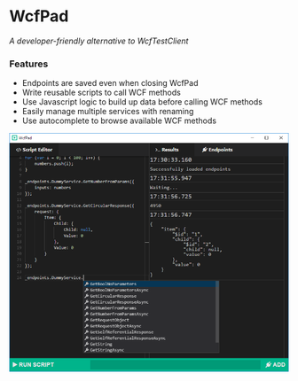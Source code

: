 # WcfPad

*A developer-friendly alternative to WcfTestClient*

### Features

 - Endpoints are saved even when closing WcfPad
 - Write reusable scripts to call WCF methods
 - Use Javascript logic to build up data before calling WCF methods
 - Easily manage multiple services with renaming
 - Use autocomplete to browse available WCF methods
 
![](screenshot.png)